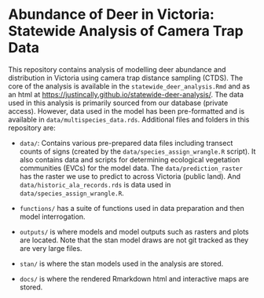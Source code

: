 
# Abundance of Deer in Victoria: Statewide Analysis of Camera Trap Data  

This repository contains analysis of modelling deer abundance and distribution in Victoria using camera trap distance sampling (CTDS). The core of the analysis is available in the `statewide_deer_analysis.Rmd` and as an html at https://justincally.github.io/statewide-deer-analysis/. The data used in this analysis is primarily sourced from our database (private access). However, data used in the model has been pre-formatted and is available in `data/multispecies_data.rds`. Additional files and folders in this repository are:  

+ `data/`: Contains various pre-prepared data files including transect counts of signs (created by the `data/species_assign_wrangle.R` script). It also contains data and scripts for determining ecological vegetation communities (EVCs) for the model data. The `data/prediction_raster` has the raster we use to predict to across Victoria (public land). And `data/historic_ala_records.rds` is data used in `data/species_assign_wrangle.R`.      

+  `functions/` has a suite of functions used in data preparation and then model interrogation.  

+  `outputs/` is where models and model outputs such as rasters and plots are located. Note that the stan model draws are not git tracked as they are very large files.  

+  `stan/` is where the stan models used in the analysis are stored.  

+  `docs/` is where the rendered Rmarkdown html and interactive maps are stored. 
